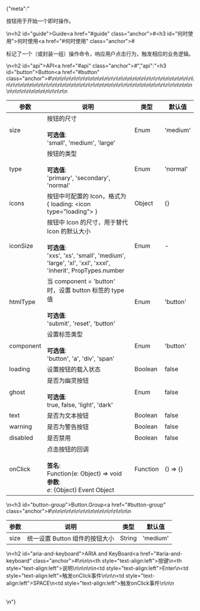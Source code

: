 {"meta":"<p>&#x6309;&#x94AE;&#x7528;&#x4E8E;&#x5F00;&#x59CB;&#x4E00;&#x4E2A;&#x5373;&#x65F6;&#x64CD;&#x4F5C;&#x3002;</p>\n<h2 id=\"guide\">Guide<a href=\"#guide\" class=\"anchor\">#</a></h2><h3 id=\"&#x4F55;&#x65F6;&#x4F7F;&#x7528;\">&#x4F55;&#x65F6;&#x4F7F;&#x7528;<a href=\"#&#x4F55;&#x65F6;&#x4F7F;&#x7528;\" class=\"anchor\">#</a></h3><p>&#x6807;&#x8BB0;&#x4E86;&#x4E00;&#x4E2A;&#xFF08;&#x6216;&#x5C01;&#x88C5;&#x4E00;&#x7EC4;&#xFF09;&#x64CD;&#x4F5C;&#x547D;&#x4EE4;&#xFF0C;&#x54CD;&#x5E94;&#x7528;&#x6237;&#x70B9;&#x51FB;&#x884C;&#x4E3A;&#xFF0C;&#x89E6;&#x53D1;&#x76F8;&#x5E94;&#x7684;&#x4E1A;&#x52A1;&#x903B;&#x8F91;&#x3002;</p>\n<h2 id=\"api\">API<a href=\"#api\" class=\"anchor\">#</a></h2>","api":"<h3 id=\"button\">Button<a href=\"#button\" class=\"anchor\">#</a></h3><table>\n<thead>\n<tr>\n<th>&#x53C2;&#x6570;</th>\n<th>&#x8BF4;&#x660E;</th>\n<th>&#x7C7B;&#x578B;</th>\n<th>&#x9ED8;&#x8BA4;&#x503C;</th>\n</tr>\n</thead>\n<tbody>\n<tr>\n<td>size</td>\n<td>&#x6309;&#x94AE;&#x7684;&#x5C3A;&#x5BF8;<br><br><strong>&#x53EF;&#x9009;&#x503C;</strong>:<br>&apos;small&apos;, &apos;medium&apos;, &apos;large&apos;</td>\n<td>Enum</td>\n<td>&apos;medium&apos;</td>\n</tr>\n<tr>\n<td>type</td>\n<td>&#x6309;&#x94AE;&#x7684;&#x7C7B;&#x578B;<br><br><strong>&#x53EF;&#x9009;&#x503C;</strong>:<br>&apos;primary&apos;, &apos;secondary&apos;, &apos;normal&apos;</td>\n<td>Enum</td>\n<td>&apos;normal&apos;</td>\n</tr>\n<tr>\n<td>icons</td>\n<td>&#x6309;&#x94AE;&#x4E2D;&#x53EF;&#x914D;&#x7F6E;&#x7684; Icon&#xFF0C;&#x683C;&#x5F0F;&#x4E3A; { loading: <icon type=\"loading\"> }</icon></td>\n<td>Object</td>\n<td>{}</td>\n</tr>\n<tr>\n<td>iconSize</td>\n<td>&#x6309;&#x94AE;&#x4E2D; Icon &#x7684;&#x5C3A;&#x5BF8;&#xFF0C;&#x7528;&#x4E8E;&#x66FF;&#x4EE3; Icon &#x7684;&#x9ED8;&#x8BA4;&#x5927;&#x5C0F;<br><br><strong>&#x53EF;&#x9009;&#x503C;</strong>:<br>&apos;xxs&apos;, &apos;xs&apos;, &apos;small&apos;, &apos;medium&apos;, &apos;large&apos;, &apos;xl&apos;, &apos;xxl&apos;, &apos;xxxl&apos;, &apos;inherit&apos;, PropTypes.number</td>\n<td>Enum</td>\n<td>-</td>\n</tr>\n<tr>\n<td>htmlType</td>\n<td>&#x5F53; component = &apos;button&apos; &#x65F6;&#xFF0C;&#x8BBE;&#x7F6E; button &#x6807;&#x7B7E;&#x7684; type &#x503C;<br><br><strong>&#x53EF;&#x9009;&#x503C;</strong>:<br>&apos;submit&apos;, &apos;reset&apos;, &apos;button&apos;</td>\n<td>Enum</td>\n<td>&apos;button&apos;</td>\n</tr>\n<tr>\n<td>component</td>\n<td>&#x8BBE;&#x7F6E;&#x6807;&#x7B7E;&#x7C7B;&#x578B;<br><br><strong>&#x53EF;&#x9009;&#x503C;</strong>:<br>&apos;button&apos;, &apos;a&apos;, &apos;div&apos;, &apos;span&apos;</td>\n<td>Enum</td>\n<td>&apos;button&apos;</td>\n</tr>\n<tr>\n<td>loading</td>\n<td>&#x8BBE;&#x7F6E;&#x6309;&#x94AE;&#x7684;&#x8F7D;&#x5165;&#x72B6;&#x6001;</td>\n<td>Boolean</td>\n<td>false</td>\n</tr>\n<tr>\n<td>ghost</td>\n<td>&#x662F;&#x5426;&#x4E3A;&#x5E7D;&#x7075;&#x6309;&#x94AE;<br><br><strong>&#x53EF;&#x9009;&#x503C;</strong>:<br>true, false, &apos;light&apos;, &apos;dark&apos;</td>\n<td>Enum</td>\n<td>false</td>\n</tr>\n<tr>\n<td>text</td>\n<td>&#x662F;&#x5426;&#x4E3A;&#x6587;&#x672C;&#x6309;&#x94AE;</td>\n<td>Boolean</td>\n<td>false</td>\n</tr>\n<tr>\n<td>warning</td>\n<td>&#x662F;&#x5426;&#x4E3A;&#x8B66;&#x544A;&#x6309;&#x94AE;</td>\n<td>Boolean</td>\n<td>false</td>\n</tr>\n<tr>\n<td>disabled</td>\n<td>&#x662F;&#x5426;&#x7981;&#x7528;</td>\n<td>Boolean</td>\n<td>false</td>\n</tr>\n<tr>\n<td>onClick</td>\n<td>&#x70B9;&#x51FB;&#x6309;&#x94AE;&#x7684;&#x56DE;&#x8C03;<br><br><strong>&#x7B7E;&#x540D;</strong>:<br>Function(e: Object) =&gt; void<br><strong>&#x53C2;&#x6570;</strong>:<br>_e_: {Object} Event Object</td>\n<td>Function</td>\n<td>() =&gt; {}</td>\n</tr>\n</tbody>\n</table>\n<h3 id=\"button-group\">Button.Group<a href=\"#button-group\" class=\"anchor\">#</a></h3><table>\n<thead>\n<tr>\n<th>&#x53C2;&#x6570;</th>\n<th>&#x8BF4;&#x660E;</th>\n<th>&#x7C7B;&#x578B;</th>\n<th>&#x9ED8;&#x8BA4;&#x503C;</th>\n</tr>\n</thead>\n<tbody>\n<tr>\n<td>size</td>\n<td>&#x7EDF;&#x4E00;&#x8BBE;&#x7F6E; Button &#x7EC4;&#x4EF6;&#x7684;&#x6309;&#x94AE;&#x5927;&#x5C0F;</td>\n<td>String</td>\n<td>&apos;medium&apos;</td>\n</tr>\n</tbody>\n</table>\n<h2 id=\"aria-and-keyboard\">ARIA and KeyBoard<a href=\"#aria-and-keyboard\" class=\"anchor\">#</a></h2><table>\n<thead>\n<tr>\n<th style=\"text-align:left\">&#x6309;&#x952E;</th>\n<th style=\"text-align:left\">&#x8BF4;&#x660E;</th>\n</tr>\n</thead>\n<tbody>\n<tr>\n<td style=\"text-align:left\">Enter</td>\n<td style=\"text-align:left\">&#x89E6;&#x53D1;onClick&#x4E8B;&#x4EF6;</td>\n</tr>\n<tr>\n<td style=\"text-align:left\">SPACE</td>\n<td style=\"text-align:left\">&#x89E6;&#x53D1;onClick&#x4E8B;&#x4EF6;</td>\n</tr>\n</tbody>\n</table>\n"}